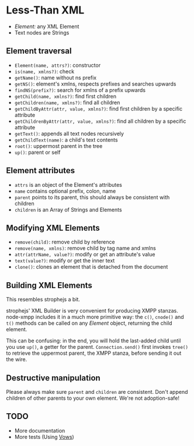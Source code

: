 # Less-Than XML

* *Element:* any XML Element
* Text nodes are Strings


## Element traversal

* `Element(name, attrs?)`: constructor
* `is(name, xmlns?)`: check
* `getName()`: name without ns prefix
* `getNS()`: element's xmlns, respects prefixes and searches upwards
* `findNS(prefix?)`: search for xmlns of a prefix upwards
* `getChild(name, xmlns?)`: find first children
* `getChildren(name, xmlns?)`: find all children
* `getChildByAttr(attr, value, xmlns?)`: find first children by a specific attribute
* `getChildrenByAttr(attr, value, xmlns?)`: find all children by a specific attribute
* `getText()`: appends all text nodes recursively
* `getChildText(name)`: a child's text contents
* `root()`: uppermost parent in the tree
* `up()`: parent or self


## Element attributes

* `attrs` is an object of the Element's attributes
* `name` contains optional prefix, colon, name
* `parent` points to its parent, this should always be consistent with
  children
* `children` is an Array of Strings and Elements

## Modifying XML Elements

* `remove(child)`: remove child by reference
* `remove(name, xmlns)`: remove child by tag name and xmlns
* `attr(attrName, value?)`: modify or get an attribute's value
* `text(value?)`: modify or get the inner text
* `clone()`: clones an element that is detached from the document

## Building XML Elements

This resembles strophejs a bit.

strophejs' XML Builder is very convenient for producing XMPP
stanzas. node-xmpp includes it in a much more primitive way: the
`c()`, `cnode()` and `t()` methods can be called on any *Element*
object, returning the child element.

This can be confusing: in the end, you will hold the last-added child
until you use `up()`, a getter for the parent. `Connection.send()`
first invokes `tree()` to retrieve the uppermost parent, the XMPP
stanza, before sending it out the wire.


## Destructive manipulation

Please always make sure `parent` and `children` are consistent. Don't
append children of other parents to your own element. We're not
adoption-safe!


## TODO

* More documentation
* More tests (Using [Vows](http://vowsjs.org/))

